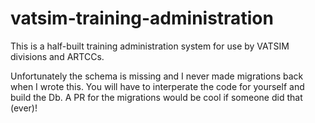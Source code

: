 # vatsim-training-administration

This is a half-built training administration system for use by VATSIM divisions and ARTCCs.

Unfortunately the schema is missing and I never made migrations back when I wrote this. You will have to interperate the code for yourself and build the Db. A PR for the migrations would be cool if someone did that (ever)!
